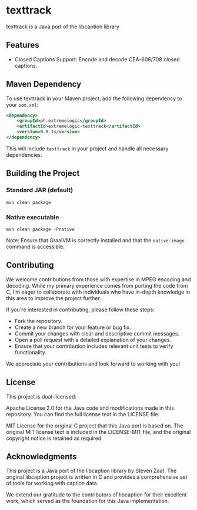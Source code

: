 # texttrack 

texttrack is a Java port of the libcaption library

## Features
- Closed Captions Support: Encode and decode CEA-608/708 closed captions.

## Maven Dependency

To use texttrack in your Maven project, add the following dependency to your `pom.xml`:

```xml
<dependency>
    <groupId>ph.extremelogic</groupId>
    <artifactId>extremelogic-texttrack</artifactId>
    <version>0.0.1</version>
</dependency>
```

This will include `texttrack` in your project and handle all necessary dependencies.

## Building the Project

### Standard JAR (default)

```
mvn clean package
```

### Native executable

```
mvn clean package -Pnative
```

Note: Ensure that GraalVM is correctly installed and that the `native-image` command is accessible.

## Contributing

We welcome contributions from those with expertise in MPEG encoding and decoding. While my primary experience comes from porting the code from C, I’m eager to collaborate with individuals who have in-depth knowledge in this area to improve the project further.

If you're interested in contributing, please follow these steps:

- Fork the repository.
- Create a new branch for your feature or bug fix.
- Commit your changes with clear and descriptive commit messages.
- Open a pull request with a detailed explanation of your changes.
- Ensure that your contribution includes relevant unit tests to verify functionality.

We appreciate your contributions and look forward to working with you!

## License

This project is dual-licensed:

Apache License 2.0 for the Java code and modifications made in this repository.
You can find the full license text in the LICENSE file.

MIT License for the original C project that this Java port is based on.
The original MIT license text is included in the LICENSE-MIT file, and the original copyright notice is retained as required.

## Acknowledgments
This project is a Java port of the libcaption library by Steven Zaat. The original libcaption project is written in C and provides a comprehensive set of tools for working with caption data.

We extend our gratitude to the contributors of libcaption for their excellent work, which served as the foundation for this Java implementation.